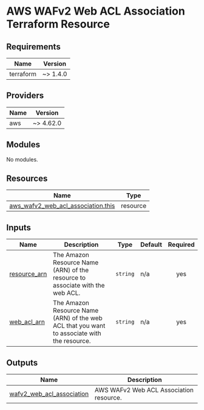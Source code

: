 # AWS WAFv2 Web ACL Association Terraform Resource

## Requirements

| Name      | Version  |
| --------- | -------- |
| terraform | ~> 1.4.0 |

## Providers

| Name | Version   |
| ---- | --------- |
| aws  | ~> 4.62.0 |

## Modules

No modules.

## Resources

| Name                                                                                                                                        | Type     |
| ------------------------------------------------------------------------------------------------------------------------------------------- | -------- |
| [aws_wafv2_web_acl_association.this](https://registry.terraform.io/providers/hashicorp/aws/latest/docs/resources/wafv2_web_acl_association) | resource |

## Inputs

| Name                                                                  | Description                                                                                 | Type     | Default | Required |
| --------------------------------------------------------------------- | ------------------------------------------------------------------------------------------- | -------- | ------- | :------: |
| <a name="input_resource_arn"></a> [resource_arn](#input_resource_arn) | The Amazon Resource Name (ARN) of the resource to associate with the web ACL.               | `string` | n/a     |   yes    |
| <a name="input_web_acl_arn"></a> [web_acl_arn](#input_web_acl_arn)    | The Amazon Resource Name (ARN) of the web ACL that you want to associate with the resource. | `string` | n/a     |   yes    |

## Outputs

| Name                                                                                                           | Description                             |
| -------------------------------------------------------------------------------------------------------------- | --------------------------------------- |
| <a name="output_wafv2_web_acl_association"></a> [wafv2_web_acl_association](#output_wafv2_web_acl_association) | AWS WAFv2 Web ACL Association resource. |
